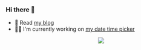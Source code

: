### Hi there 👋

- 📖 Read [my blog](https://jonathanpeterson.com/)
- 👷‍♂️ I'm currently working on [my date time picker](https://github.com/Eonasdan/tempus-dominus)

<div style="align:center;" align="center">
  <center>
    <img align="center" src="https://github-readme-stats.vercel.app/api/?username=eonasdan&theme=nord&show_icons=true&count_private=true" />
  </center>
</div>
